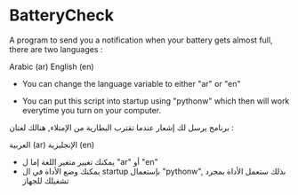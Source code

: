 # BatteryCheck
A program to send you a notification when your battery gets almost full, there are two languages :
 
 Arabic (ar)
 English (en)
 

- You can change the language variable to either "ar" or "en"

- You can put this script into startup using "pythonw" which then will work everytime you turn on your computer.

برنامج يرسل لك إشعار عندما تقترب البطارية من الإمتلاء, هنالك لغتان :

 العربية (ar)
 الإنجليزية (en)


- يمكنك تغيير متغير اللغة إما ل "ar" أو "en"
- يمكنك وضع الأداة في ال startup بإستعمال "pythonw", بذلك ستعمل الأداة بمجرد تشغيلك للجهاز
